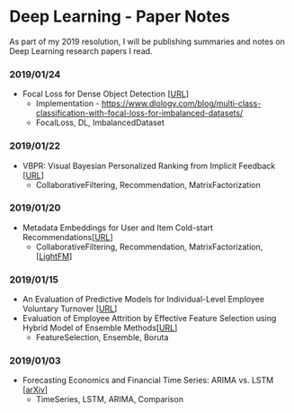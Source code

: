 # Deep Learning - Paper Notes
As part of my 2019 resolution, I will be publishing summaries and notes on Deep Learning research papers I read.

### 2019/01/24
- Focal Loss for Dense Object Detection [[URL](https://arxiv.org/pdf/1708.02002.pdf)]
    - Implementation - https://www.dlology.com/blog/multi-class-classification-with-focal-loss-for-imbalanced-datasets/
    - FocalLoss, DL, ImbalancedDataset
### 2019/01/22
- VBPR: Visual Bayesian Personalized Ranking from Implicit Feedback [[URL](https://cseweb.ucsd.edu/~jmcauley/pdfs/aaai16.pdf)]
    - CollaborativeFiltering, Recommendation, MatrixFactorization
### 2019/01/20
- Metadata Embeddings for User and Item Cold-start Recommendations[[URL](https://arxiv.org/pdf/1507.08439.pdf)]
    - CollaborativeFiltering, Recommendation, MatrixFactorization, [[LightFM](https://github.com/lyst/lightfm)]
### 2019/01/15
- An Evaluation of Predictive Models for Individual-Level Employee Voluntary Turnover [[URL](http://arno.uvt.nl/show.cgi?fid=144863)]
- Evaluation of Employee Attrition by Effective Feature Selection using Hybrid Model of Ensemble Methods[[URL](http://trap.ncirl.ie/3085/1/divyangjain.pdf)]
    - FeatureSelection, Ensemble, Boruta
### 2019/01/03
- Forecasting Economics and Financial Time Series: ARIMA vs. LSTM [[arXiv](https://arxiv.org/abs/1803.06386)]
    - TimeSeries, LSTM, ARIMA, Comparison

